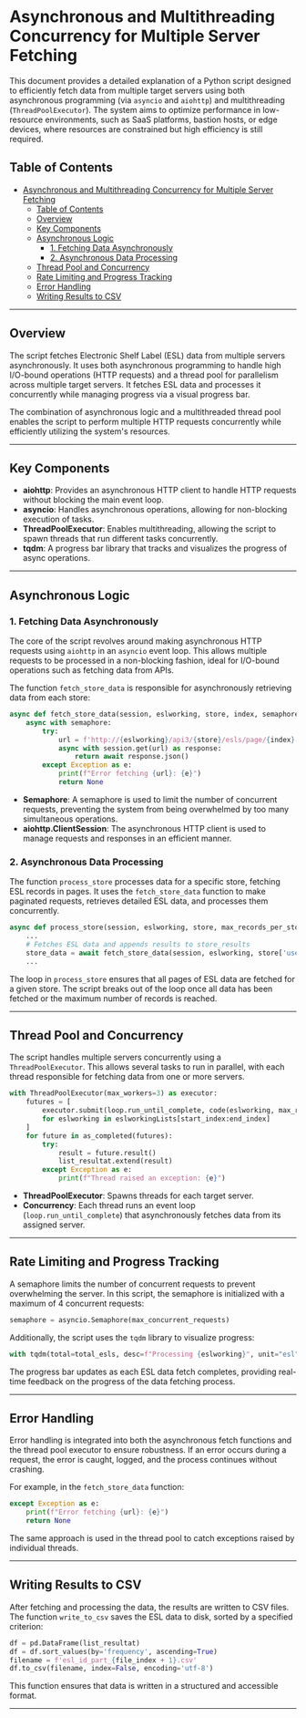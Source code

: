 
# Asynchronous and Multithreading Concurrency for Multiple Server Fetching

This document provides a detailed explanation of a Python script designed to efficiently fetch data from multiple target servers using both asynchronous programming (via `asyncio` and `aiohttp`) and multithreading (`ThreadPoolExecutor`). The system aims to optimize performance in low-resource environments, such as SaaS platforms, bastion hosts, or edge devices, where resources are constrained but high efficiency is still required.

## Table of Contents

- [Asynchronous and Multithreading Concurrency for Multiple Server Fetching](#asynchronous-and-multithreading-concurrency-for-multiple-server-fetching)
  - [Table of Contents](#table-of-contents)
  - [Overview](#overview)
  - [Key Components](#key-components)
  - [Asynchronous Logic](#asynchronous-logic)
    - [1. Fetching Data Asynchronously](#1-fetching-data-asynchronously)
    - [2. Asynchronous Data Processing](#2-asynchronous-data-processing)
  - [Thread Pool and Concurrency](#thread-pool-and-concurrency)
  - [Rate Limiting and Progress Tracking](#rate-limiting-and-progress-tracking)
  - [Error Handling](#error-handling)
  - [Writing Results to CSV](#writing-results-to-csv)


---

## Overview

The script fetches Electronic Shelf Label (ESL) data from multiple servers asynchronously. It uses both asynchronous programming to handle high I/O-bound operations (HTTP requests) and a thread pool for parallelism across multiple target servers. It fetches ESL data and processes it concurrently while managing progress via a visual progress bar.

The combination of asynchronous logic and a multithreaded thread pool enables the script to perform multiple HTTP requests concurrently while efficiently utilizing the system's resources.

---

## Key Components

- **aiohttp**: Provides an asynchronous HTTP client to handle HTTP requests without blocking the main event loop.
- **asyncio**: Handles asynchronous operations, allowing for non-blocking execution of tasks.
- **ThreadPoolExecutor**: Enables multithreading, allowing the script to spawn threads that run different tasks concurrently.
- **tqdm**: A progress bar library that tracks and visualizes the progress of async operations.

---

## Asynchronous Logic

### 1. Fetching Data Asynchronously

The core of the script revolves around making asynchronous HTTP requests using `aiohttp` in an `asyncio` event loop. This allows multiple requests to be processed in a non-blocking fashion, ideal for I/O-bound operations such as fetching data from APIs.

The function `fetch_store_data` is responsible for asynchronously retrieving data from each store:

```python
async def fetch_store_data(session, eslworking, store, index, semaphore):
    async with semaphore:
        try:
            url = f'http://{eslworking}/api3/{store}/esls/page/{index}'
            async with session.get(url) as response:
                return await response.json()
        except Exception as e:
            print(f"Error fetching {url}: {e}")
            return None
```

- **Semaphore**: A semaphore is used to limit the number of concurrent requests, preventing the system from being overwhelmed by too many simultaneous operations.
- **aiohttp.ClientSession**: The asynchronous HTTP client is used to manage requests and responses in an efficient manner.

### 2. Asynchronous Data Processing

The function `process_store` processes data for a specific store, fetching ESL records in pages. It uses the `fetch_store_data` function to make paginated requests, retrieves detailed ESL data, and processes them concurrently.

```python
async def process_store(session, eslworking, store, max_records_per_store, yesterday_str, semaphore, pbar):
    ...
    # Fetches ESL data and appends results to store_results
    store_data = await fetch_store_data(session, eslworking, store['user'], index, semaphore)
    ...
```

The loop in `process_store` ensures that all pages of ESL data are fetched for a given store. The script breaks out of the loop once all data has been fetched or the maximum number of records is reached.

---

## Thread Pool and Concurrency

The script handles multiple servers concurrently using a `ThreadPoolExecutor`. This allows several tasks to run in parallel, with each thread responsible for fetching data from one or more servers.

```python
with ThreadPoolExecutor(max_workers=3) as executor:
    futures = [
        executor.submit(loop.run_until_complete, code(eslworking, max_records_per_store, semaphore))
        for eslworking in eslworkingLists[start_index:end_index]
    ]
    for future in as_completed(futures):
        try:
            result = future.result()
            list_resultat.extend(result)
        except Exception as e:
            print(f"Thread raised an exception: {e}")
```

- **ThreadPoolExecutor**: Spawns threads for each target server.
- **Concurrency**: Each thread runs an event loop (`loop.run_until_complete`) that asynchronously fetches data from its assigned server.

---

## Rate Limiting and Progress Tracking

A semaphore limits the number of concurrent requests to prevent overwhelming the server. In this script, the semaphore is initialized with a maximum of 4 concurrent requests:

```python
semaphore = asyncio.Semaphore(max_concurrent_requests)
```

Additionally, the script uses the `tqdm` library to visualize progress:

```python
with tqdm(total=total_esls, desc=f"Processing {eslworking}", unit="esl") as pbar:
```

The progress bar updates as each ESL data fetch completes, providing real-time feedback on the progress of the data fetching process.

---

## Error Handling

Error handling is integrated into both the asynchronous fetch functions and the thread pool executor to ensure robustness. If an error occurs during a request, the error is caught, logged, and the process continues without crashing.

For example, in the `fetch_store_data` function:

```python
except Exception as e:
    print(f"Error fetching {url}: {e}")
    return None
```

The same approach is used in the thread pool to catch exceptions raised by individual threads.

---

## Writing Results to CSV

After fetching and processing the data, the results are written to CSV files. The function `write_to_csv` saves the ESL data to disk, sorted by a specified criterion:

```python
df = pd.DataFrame(list_resultat)
df = df.sort_values(by='frequency', ascending=True)
filename = f'esl_id_part_{file_index + 1}.csv'
df.to_csv(filename, index=False, encoding='utf-8')
```

This function ensures that data is written in a structured and accessible format.

---


